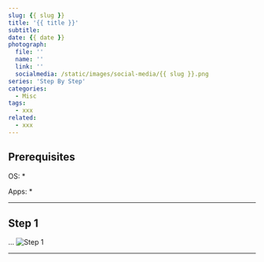 ```yaml
---
slug: {{ slug }}
title: '{{ title }}'
subtitle: 
date: {{ date }}
photograph: 
  file: ''
  name: ''
  link: ''
  socialmedia: /static/images/social-media/{{ slug }}.png
series: 'Step By Step'
categories:
  - Misc
tags:
  - xxx
related:
  - xxx
---
```


<!-- more -->

## Prerequisites

OS:
    *

Apps:
    *

---

## Step 1
...
![Step 1](folder/file)

---


